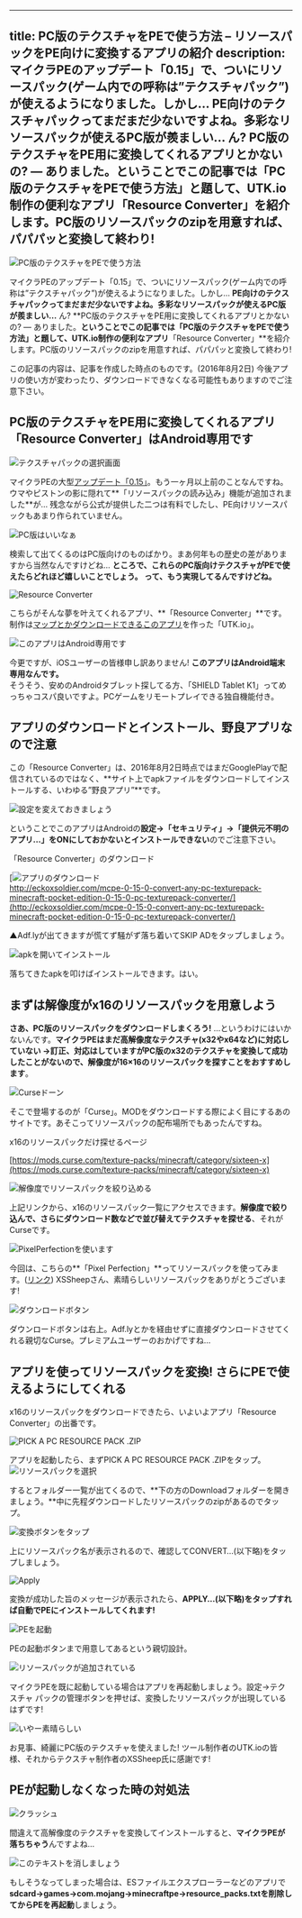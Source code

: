 
---
title: PC版のテクスチャをPEで使う方法 – リソースパックをPE向けに変換するアプリの紹介
description: マイクラPEのアップデート「0.15」で、ついにリソースパック(ゲーム内での呼称は”テクスチャパック”)が使えるようになりました。しかし… PE向けのテクスチャパックってまだまだ少ないですよね。多彩なリソースパックが使えるPC版が羨ましい… ん? PC版のテクスチャをPE用に変換してくれるアプリとかないの? ― ありました。ということでこの記事では「PC版のテクスチャをPEで使う方法」と題して、UTK.io制作の便利なアプリ「Resource Converter」を紹介します。PC版のリソースパックのzipを用意すれば、パパパッと変換して終わり!
---

![PC版のテクスチャをPEで使う方法](https://cdn-ak.f.st-hatena.com/images/fotolife/s/sasigume/20210208/20210208102846.png)

マイクラPEのアップデート「0.15」で、ついにリソースパック(ゲーム内での呼称は”テクスチャパック”)が使えるようになりました。しかし… **PE向けのテクスチャパックってまだまだ少ないですよね。多彩なリソースパックが使えるPC版が羨ましい…** ん? **PC版のテクスチャをPE用に変換してくれるアプリとかないの? ― ありました。**ということでこの記事では「PC版のテクスチャをPEで使う方法」と題して、UTK.io制作の便利なアプリ**「Resource Converter」**を紹介します。PC版のリソースパックのzipを用意すれば、パパパッと変換して終わり!

この記事の内容は、記事を作成した時点のものです。(2016年8月2日) 今後アプリの使い方が変わったり、ダウンロードできなくなる可能性もありますのでご注意下さい。

## PC版のテクスチャをPE用に変換してくれるアプリ「Resource Converter」はAndroid専用です

![テクスチャパックの選択画面](https://cdn-ak.f.st-hatena.com/images/fotolife/s/sasigume/20210208/20210208090743.jpg)

マイクラPEの大型[アップデート「0.15」](https://www.napoan.com/pe-alpha-015/)。もう一ヶ月以上前のことなんですね。ウマやピストンの影に隠れて**「リソースパックの読み込み」機能が追加されました**が… 残念ながら公式が提供した二つは有料でしたし、PE向けリソースパックもあまり作られていません。

![PC版はいいなぁ](https://cdn-ak.f.st-hatena.com/images/fotolife/s/sasigume/20210208/20210208122434.jpg)

検索して出てくるのはPC版向けのものばかり。まあ何年もの歴史の差がありますから当然なんですけどね… **ところで、これらのPC版向けテクスチャがPEで使えたらどれほど嬉しいことでしょう。 って、もう実現してるんですけどね。**

![Resource Converter](https://cdn-ak.f.st-hatena.com/images/fotolife/s/sasigume/20210208/20210208104134.png)

こちらがそんな夢を叶えてくれるアプリ、**「Resource Converter」**です。制作は[マップとかダウンロードできるこのアプリ](https://play.google.com/store/apps/details?id=io.utk.android)を作った「UTK.io」。

![このアプリはAndroid専用です](https://cdn-ak.f.st-hatena.com/images/fotolife/s/sasigume/20210208/20210208102050.png)

今更ですが、iOSユーザーの皆様申し訳ありません! **このアプリはAndroid端末専用なんです。**  
そうそう、安めのAndroidタブレット探してる方、「SHIELD Tablet K1」ってめっちゃコスパ良いですよ。PCゲームをリモートプレイできる独自機能付き。

## アプリのダウンロードとインストール、野良アプリなので注意

この「Resource Converter」は、2016年8月2日時点ではまだGooglePlayで配信されているのではなく、**サイト上でapkファイルをダウンロードしてインストールする、いわゆる”野良アプリ”**です。

![設定を変えておきましょう](https://cdn-ak.f.st-hatena.com/images/fotolife/s/sasigume/20210208/20210208123358.png)

ということでこのアプリはAndroidの**設定→「セキュリティ」→「提供元不明のアプリ…」をONにしておかないとインストールできない**のでご注意下さい。

「Resource Converter」のダウンロード

[![アプリのダウンロード](https://cdn-ak.f.st-hatena.com/images/fotolife/s/sasigume/20210208/20210208092544.png)  
http://eckoxsoldier.com/mcpe-0-15-0-convert-any-pc-texturepack-minecraft-pocket-edition-0-15-0-pc-texturepack-converter/](http://eckoxsoldier.com/mcpe-0-15-0-convert-any-pc-texturepack-minecraft-pocket-edition-0-15-0-pc-texturepack-converter/)

▲Adf.lyが出てきますが慌てず騒がず落ち着いてSKIP ADをタップしましょう。

![apkを開いてインストール](https://cdn-ak.f.st-hatena.com/images/fotolife/s/sasigume/20210208/20210208092608.png)

落ちてきたapkを叩けばインストールできます。はい。

## まずは解像度がx16のリソースパックを用意しよう

**さあ、PC版のリソースパックをダウンロードしまくろう!** …というわけにはいかないんです。**マイクラPEはまだ高解像度なテクスチャ(x32やx64など)に対応していない →訂正、対応はしていますがPC版のx32のテクスチャを変換して成功したことがないので、解像度が16×16のリソースパックを探すことをおすすめします**。

![Curseドーン](https://cdn-ak.f.st-hatena.com/images/fotolife/s/sasigume/20210208/20210208092643.jpg)

そこで登場するのが「Curse」。MODをダウンロードする際によく目にするあのサイトです。あそこってリソースパックの配布場所でもあったんですね。

x16のリソースパックだけ探せるページ

[https://mods.curse.com/texture-packs/minecraft/category/sixteen-x](https://mods.curse.com/texture-packs/minecraft/category/sixteen-x)

![解像度でリソースパックを絞り込める](https://cdn-ak.f.st-hatena.com/images/fotolife/s/sasigume/20210208/20210208092618.jpg)

上記リンクから、x16のリソースパック一覧にアクセスできます。**解像度で絞り込んで、さらにダウンロード数などで並び替えてテクスチャを探せる**、それがCurseです。

![PixelPerfectionを使います](https://cdn-ak.f.st-hatena.com/images/fotolife/s/sasigume/20210208/20210208092622.jpg)

今回は、こちらの**「Pixel Perfection」**ってリソースパックを使ってみます。([リンク](https://mods.curse.com/texture-packs/minecraft/pixel-perfection-freshly-updated)) XSSheepさん、素晴らしいリソースパックをありがとうございます!

![ダウンロードボタン](https://cdn-ak.f.st-hatena.com/images/fotolife/s/sasigume/20210208/20210208092637.png)

ダウンロードボタンは右上。Adf.lyとかを経由せずに直接ダウンロードさせてくれる親切なCurse。プレミアムユーザーのおかげですね…

## アプリを使ってリソースパックを変換! さらにPEで使えるようにしてくれる

x16のリソースパックをダウンロードできたら、いよいよアプリ「Resource Converter」の出番です。

![PICK A PC RESOURCE PACK .ZIP](https://cdn-ak.f.st-hatena.com/images/fotolife/s/sasigume/20210208/20210208092626.png)

アプリを起動したら、まずPICK A PC RESOURCE PACK .ZIPをタップ。 ![リソースパックを選択](https://cdn-ak.f.st-hatena.com/images/fotolife/s/sasigume/20210208/20210208092632.png)

するとフォルダー一覧が出てくるので、**下の方のDownloadフォルダーを開きましょう。**中に先程ダウンロードしたリソースパックのzipがあるのでタップ。

![変換ボタンをタップ](https://cdn-ak.f.st-hatena.com/images/fotolife/s/sasigume/20210208/20210208092600.png)

上にリソースパック名が表示されるので、確認してCONVERT…(以下略)をタップしましょう。

![Apply](https://cdn-ak.f.st-hatena.com/images/fotolife/s/sasigume/20210208/20210208092613.png)

変換が成功した旨のメッセージが表示されたら、**APPLY…(以下略)をタップすれば自動でPEにインストールしてくれます!**

![PEを起動](https://cdn-ak.f.st-hatena.com/images/fotolife/s/sasigume/20210208/20210208092604.png)

PEの起動ボタンまで用意してあるという親切設計。

![リソースパックが追加されている](https://cdn-ak.f.st-hatena.com/images/fotolife/s/sasigume/20210208/20210208092549.png)

マイクラPEを既に起動している場合はアプリを再起動しましょう。設定→テクスチャ パックの管理ボタンを押せば、変換したリソースパックが出現しているはずです!

![いやー素晴らしい](https://cdn-ak.f.st-hatena.com/images/fotolife/s/sasigume/20210208/20210208110448.png)

お見事、綺麗にPC版のテクスチャを使えました! ツール制作者のUTK.ioの皆様、それからテクスチャ制作者のXSSheep氏に感謝です!

## PEが起動しなくなった時の対処法

![クラッシュ](https://cdn-ak.f.st-hatena.com/images/fotolife/s/sasigume/20210208/20210208110541.png)

間違えて高解像度のテクスチャを変換してインストールすると、**マイクラPEが落ちちゃう**んですよね…

![このテキストを消しましょう](https://cdn-ak.f.st-hatena.com/images/fotolife/s/sasigume/20210208/20210208105244.png)

もしそうなってしまった場合は、ESファイルエクスプローラーなどのアプリで**sdcard→games→com.mojang→minecraftpe→resource\_packs.txtを削除してからPEを再起動**しましょう。
